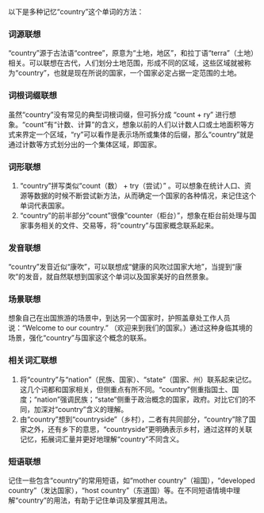 以下是多种记忆“country”这个单词的方法：

### 词源联想
“country”源于古法语“contree”，原意为“土地，地区”，和拉丁语“terra”（土地）相关。可以联想在古代，人们划分土地范围，形成不同的区域，这些区域就被称为“country”，也就是现在所说的国家，一个国家必定占据一定范围的土地。 

### 词根词缀联想 
虽然“country”没有常见的典型词根词缀，但可拆分成 “count + ry” 进行想象。“count”有“计数、计算”的含义，想象以前的人们以计数人口或土地面积等方式来界定一个区域，“ry”可以看作是表示场所或集体的后缀，那么“country”就是通过计数等方式划分出的一个集体区域，即国家。 

### 词形联想 
1. “country”拼写类似“count（数） + try（尝试）” 。可以想象在统计人口、资源等数据的时候不断尝试新方法，从而确定一个国家的各种情况，来记住这个单词代表国家。 
2. “country”的前半部分“count”很像“counter（柜台）”，想象在柜台前处理与国家事务相关的文件、交易等，将“country”与国家概念联系起来。 

### 发音联想 
“country”发音近似“康吹”，可以联想成“健康的风吹过国家大地”，当提到“康吹”的发音，就自然联想到国家这个单词以及国家美好的自然景象。 

### 场景联想 
想象自己在出国旅游的场景中，到达另一个国家时，护照盖章处工作人员说：“Welcome to our country.” （欢迎来到我们的国家。）通过这种身临其境的场景，强化“country”与国家这个概念的联系。 

### 相关词汇联想 
1. 将“country”与“nation”（民族、国家）、“state”（国家、州）联系起来记忆。这几个词都和国家相关，但侧重点有所不同。“country”侧重指国土、国度；“nation”强调民族；“state”侧重于政治概念的国家，政府。对比它们的不同，加深对“country”含义的理解。 
2. 由“country”想到“countryside”（乡村），二者有共同部分，“country”除了国家之外，还有乡下的意思，“countryside”更明确表示乡村，通过这样的关联记忆，拓展词汇量并更好地理解“country”不同含义。 

### 短语联想 
记住一些包含“country”的常用短语，如“mother country”（祖国），“developed country”（发达国家），“host country”（东道国）等。在不同短语情境中理解“country”的用法，有助于记住单词及掌握其用法。 